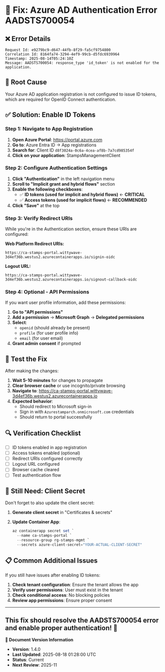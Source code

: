 # 🔧 Fix: Azure AD Authentication Error AADSTS700054

## ❌ **Error Details**

```
Request Id: e9279bc9-d647-44fb-8f29-fa5cf9754800
Correlation Id: 8164fa74-3294-4ef9-99cb-d5fdc6939964
Timestamp: 2025-08-14T05:24:10Z
Message: AADSTS700054: response_type 'id_token' is not enabled for the application.
```

## 🎯 **Root Cause**

Your Azure AD application registration is not configured to issue ID tokens, which are required for OpenID Connect authentication.

## ✅ **Solution: Enable ID Tokens**

### **Step 1: Navigate to App Registration**

1. **Open Azure Portal**: <https://portal.azure.com>
2. **Go to**: Azure Entra ID → App registrations
3. **Search for**: Client ID `d8f3024a-0c6a-4cea-af8b-7a7cd985354f`
4. **Click on your application**: StampsManagementClient

### **Step 2: Configure Authentication Settings**

1. **Click "Authentication"** in the left navigation menu
2. **Scroll to "Implicit grant and hybrid flows"** section
3. **Enable the following checkboxes**:
   - ✅ **ID tokens (used for implicit and hybrid flows)** ← **CRITICAL**
   - ✅ **Access tokens (used for implicit flows)** ← **RECOMMENDED**
4. **Click "Save"** at the top

### **Step 3: Verify Redirect URIs**

While you're in the Authentication section, ensure these URIs are configured:

**Web Platform Redirect URIs:**

```
https://ca-stamps-portal.wittywave-3d4ef36b.westus2.azurecontainerapps.io/signin-oidc
```

**Logout URL:**

```
https://ca-stamps-portal.wittywave-3d4ef36b.westus2.azurecontainerapps.io/signout-callback-oidc
```

### **Step 4: Optional - API Permissions**

If you want user profile information, add these permissions:

1. **Go to "API permissions"**
2. **Add a permission** → **Microsoft Graph** → **Delegated permissions**
3. **Select**:
   - `openid` (should already be present)
   - `profile` (for user profile info)
   - `email` (for user email)
4. **Grant admin consent** if prompted

## 🧪 **Test the Fix**

After making the changes:

1. **Wait 5-10 minutes** for changes to propagate
2. **Clear browser cache** or use incognito/private browsing
3. **Navigate to**: <https://ca-stamps-portal.wittywave-3d4ef36b.westus2.azurecontainerapps.io>
4. **Expected behavior**:
   - Should redirect to Microsoft sign-in
   - Sign in with `Azurestamparch.onmicrosoft.com` credentials
   - Should return to portal successfully

## 🔍 **Verification Checklist**

- [ ] ID tokens enabled in app registration
- [ ] Access tokens enabled (optional)
- [ ] Redirect URIs configured correctly
- [ ] Logout URL configured
- [ ] Browser cache cleared
- [ ] Test authentication flow

## 🚨 **Still Need: Client Secret**

Don't forget to also update the client secret:

1. **Generate client secret** in "Certificates & secrets"
2. **Update Container App**:

   ```powershell
   az containerapp secret set `
     --name ca-stamps-portal `
     --resource-group rg-stamps-mgmt `
     --secrets azure-client-secret="YOUR-ACTUAL-CLIENT-SECRET"
   ```

## 📋 **Common Additional Issues**

If you still have issues after enabling ID tokens:

1. **Check tenant configuration**: Ensure the tenant allows the app
2. **Verify user permissions**: User must exist in the tenant
3. **Check conditional access**: No blocking policies
4. **Review app permissions**: Ensure proper consent

---

**This fix should resolve the AADSTS700054 error and enable proper authentication!** 🎉
---

**📝 Document Version Information**
- **Version**: 1.4.0
- **Last Updated**: 2025-08-18 01:28:00 UTC  
- **Status**: Current
- **Next Review**: 2025-11